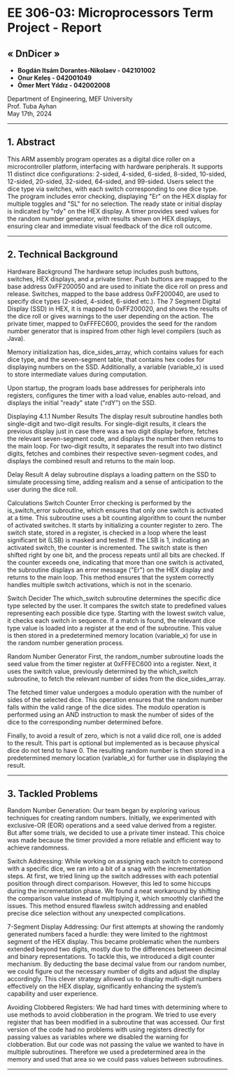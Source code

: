 # EE 306-03: Microprocessors Term Project - Report

## « DnDicer »
- **Bogdán Itsám Dorantes-Nikolaev - 042101002**
- **Onur Keleş - 042001049**
- **Ömer Mert Yıldız - 042002008**

Department of Engineering, MEF University  
Prof. Tuba Ayhan  
May 17th, 2024

---

## 1. Abstract

This ARM assembly program operates as a digital dice roller on a microcontroller platform, interfacing with hardware peripherals. It supports 11 distinct dice configurations: 2-sided, 4-sided, 6-sided, 8-sided, 10-sided, 12-sided, 20-sided, 32-sided, 64-sided, and 99-sided. Users select the dice type via switches, with each switch corresponding to one dice type. The program includes error checking, displaying "Er" on the HEX display for multiple toggles and "SL" for no selection. The ready state or initial display is indicated by "rdy" on the HEX display. A timer provides seed values for the random number generator, with results shown on HEX displays, ensuring clear and immediate visual feedback of the dice roll outcome.

---

## 2. Technical Background 

Hardware Background 
The hardware setup includes push buttons, switches, HEX displays, and a private timer. Push buttons are mapped to the base address 0xFF200050 and are used to initiate the dice roll on press and release. Switches, mapped to the base address 0xFF200040, are used to specify dice types (2-sided, 4-sided, 6-sided etc.). The 7 Segment Digital Display (SSD) in HEX, it is mapped to 0xFF200020, and shows the results of the dice roll or gives warnings to the user depending on the action. The private timer, mapped to 0xFFFEC600, provides the seed for the random number generator that is inspired from other high level compilers (such as Java).

Memory initialization has, dice_sides_array, which contains values for each dice type, and the seven-segment table, that contains hex codes for displaying numbers on the SSD. Additionally, a variable (variable_x) is used to store intermediate values during computation.

Upon startup, the program loads base addresses for peripherals into registers, configures the timer with a load value, enables auto-reload, and displays the initial "ready" state ("rdY") on the SSD.

Displaying
4.1.1 Number Results
The display result subroutine handles both single-digit and two-digit results. For single-digit results, it clears the previous display just in case there was a two digit display before, fetches the relevant seven-segment code, and displays the number then returns to the main loop. For two-digit results, it separates the result into two distinct digits, fetches and combines their respective seven-segment codes, and displays the combined result and returns to the main loop.

Delay Result
A delay subroutine displays a loading pattern on the SSD to simulate processing time, adding realism and a sense of anticipation to the user during the dice roll.

Calculations
Switch Counter
Error checking is performed by the is_switch_error subroutine, which ensures that only one switch is activated at a time. This subroutine uses a bit counting algorithm to count the number of activated switches. It starts by initializing a counter register to zero. The switch state, stored in a register, is checked in a loop where the least significant bit (LSB) is masked and tested. If the LSB is 1, indicating an activated switch, the counter is incremented. The switch state is then shifted right by one bit, and the process repeats until all bits are checked. If the counter exceeds one, indicating that more than one switch is activated, the subroutine displays an error message ("Er") on the HEX display and returns to the main loop. This method ensures that the system correctly handles multiple switch activations, which is not in the scenario.

Switch Decider
The which_switch subroutine determines the specific dice type selected by the user. It compares the switch state to predefined values representing each possible dice type. Starting with the lowest switch value, it checks each switch in sequence. If a match is found, the relevant dice type value is loaded into a register at the end of the subroutine. This value is then stored in a predetermined memory location (variable_x) for use in the random number generation process. 

Random Number Generator
First, the random_number subroutine loads the seed value from the timer register at 0xFFFEC600 into a register. Next, it uses the switch value, previously determined by the which_switch subroutine, to fetch the relevant number of sides from the dice_sides_array. 

The fetched timer value undergoes a modulo operation with the number of sides of the selected dice. This operation ensures that the random number falls within the valid range of the dice sides. The modulo operation is performed using an AND instruction to mask the number of sides of the dice to the corresponding number determined before.

Finally, to avoid a result of zero, which is not a valid dice roll, one is added to the result. This part is optional but implemented as is because physical dice do not tend to have 0. The resulting random number is then stored in a predetermined memory location (variable_x) for further use in displaying the result.

---

## 3. Tackled Problems

Random Number Generation:
Our team began by exploring various techniques for creating random numbers. Initially, we experimented with exclusive-OR (EOR) operations and a seed value derived from a register. But after some trials, we decided to use a private timer instead. This choice was made because the timer provided a more reliable and efficient way to achieve randomness.

Switch Addressing:
While working on assigning each switch to correspond with a specific dice, we ran into a bit of a snag with the incrementation steps. At first, we tried lining up the switch addresses with each potential position through direct comparison. However, this led to some hiccups during the incrementation phase. We found a neat workaround by shifting the comparison value instead of multiplying it, which smoothly clarified the issues. This method ensured flawless switch addressing and enabled precise dice selection without any unexpected complications.

7-Segment Display Addressing:
Our first attempts at showing the randomly generated numbers faced a hurdle: they were limited to the rightmost segment of the HEX display. This became problematic when the numbers extended beyond two digits, mostly due to the differences between decimal and binary representations. To tackle this, we introduced a digit counter mechanism. By deducting the base decimal value from our random number, we could figure out the necessary number of digits and adjust the display accordingly. This clever strategy allowed us to display multi-digit numbers effectively on the HEX display, significantly enhancing the system’s capability and user experience.

Avoiding Clobbered Registers:
We had hard times with determining where to use methods to avoid clobberation in the program. We tried to use every register that has been modified in a subroutine that was accessed. Our first version of the code had no problems with using registers directly for passing values as variables where we disabled the warning for clobberation. But our code was not passing the value we wanted to have in multiple subroutines. Therefore we used a predetermined area in the memory and used that area so we could pass values between subroutines.

---

